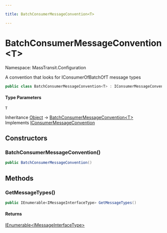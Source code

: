 ```yaml
---

title: BatchConsumerMessageConvention<T>

---
```


# BatchConsumerMessageConvention\<T\>

Namespace: MassTransit.Configuration

A convention that looks for IConsumerOfBatchOfT message types

```csharp
public class BatchConsumerMessageConvention<T> : IConsumerMessageConvention
```

#### Type Parameters

`T`<br/>

Inheritance [Object](https://learn.microsoft.com/en-us/dotnet/api/system.object) → [BatchConsumerMessageConvention\<T\>](../masstransit-configuration/batchconsumermessageconvention-1)<br/>
Implements [IConsumerMessageConvention](../masstransit-configuration/iconsumermessageconvention)

## Constructors

### **BatchConsumerMessageConvention()**

```csharp
public BatchConsumerMessageConvention()
```

## Methods

### **GetMessageTypes()**

```csharp
public IEnumerable<IMessageInterfaceType> GetMessageTypes()
```

#### Returns

[IEnumerable\<IMessageInterfaceType\>](https://learn.microsoft.com/en-us/dotnet/api/system.collections.generic.ienumerable-1)<br/>

